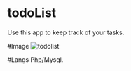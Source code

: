 # todoList
Use this app to keep track of your tasks.

#Image
![todolist](https://cloud.githubusercontent.com/assets/586490/24194706/5adb819a-0ef7-11e7-8917-e12c92a02408.png)

#Langs
Php/Mysql.